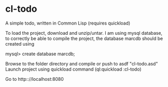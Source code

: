 cl-todo
=======

A simple todo, written in Common Lisp (requires quickload)

To load the project, download and unzip/untar.
I am using mysql database, to correctly be able to compile the project, the database marcdb should be created using

mysql> create database marcdb;

Browse to the folder directory and compile or push to asdf "cl-todo.asd"
Launch project using quickload command (ql:quickload :cl-todo)

Go to http:://localhost:8080
